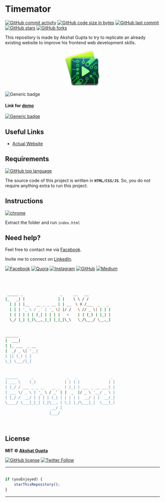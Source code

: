 # Timemator

[![GitHub commit activity](https://img.shields.io/github/commit-activity/y/akshatvg/Timemator?logo=github&style=social)](https://github.com/akshatvg/) [![GitHub code size in bytes](https://img.shields.io/github/languages/code-size/akshatvg/Timemator?logo=github&style=social)](https://github.com/akshatvg/) [![GitHub last commit](https://img.shields.io/github/last-commit/akshatvg/Timemator?style=social&logo=git)](https://github.com/akshatvg/) [![GitHub stars](https://img.shields.io/github/stars/akshatvg/Timemator?style=social)](https://github.com/akshatvg/Timemator/stargazers) [![GitHub forks](https://img.shields.io/github/forks/akshatvg/Timemator?style=social&logo=git)](https://github.com/akshatvg/Timemator/network)

This repository is made by Akshat Gupta to try to replicate an already existing website to improve his frontend web development skills.

<p align="center">
<a href="https://timemator.akshatvg.com">
<img src="https://github.com/akshatvg/Timemator/blob/master/Assets/app-icon-64%402x.png" width="120px" height="120px" alt="Timemator Logo"/>
</a>
</p>

![Generic badge](https://img.shields.io/badge/timemator-clone-orange) 

#### Link for [demo](https://timemator.akshatvg.com) 
[![Generic badge](https://img.shields.io/badge/view-demo-orange)](https://timemator.akshatvg.com)

## Useful Links

- [Actual Website](https:/timemator.com)

## Requirements

[![GitHub top language](https://img.shields.io/github/languages/top/akshatvg/Timemator?logo=html&style=social)](https://github.com/akshatvg/)

The source code of this project is written in **`HTML/CSS/JS`**. So, you do not require anything extra to run this project.

## Instructions

[![chrome](https://img.shields.io/badge/Open-index.html-lightgrey.svg?logo=google-chrome&style=popout&logoColor=red)](https://timemator.akshatvg.com)

Extract the folder and run `index.html`


## Need help?


Feel free to contact me via [Facebook](https://www.facebook.com/akshatvg).

Invite me to connect on [LinkedIn](https://www.linkedin.com/in/akshatvg/).

[![Facebook](https://img.shields.io/badge/Facebook-add-blue.svg?logo=facebook&logoColor=white)](https://www.facebook.com/akshatvg) [![Quora](https://img.shields.io/badge/Quora-ask-red.svg?logo=quora)](https://www.quora.com/profile/Akshat-Gupta-279) [![Instagram](https://img.shields.io/badge/Instagram-follow-purple.svg?logo=instagram&logoColor=white)](https://www.instagram.com/akshatvg/) [![GitHub](https://img.shields.io/badge/Snapchat-follow-yellow.svg?logo=snapchat&logoColor=white)](https://www.snapchat.com/add/akshatvg) [![Medium](https://img.shields.io/badge/Medium-follow-black.svg?logo=medium&logoColor=white)](https://medium.com/@akshatvg)


```bash



 _____ _                 _     __   __            
|_   _| |               | |    \ \ / /            
  | | | |__   __ _ _ __ | | __  \ V /___  _   _   
  | | | '_ \ / _` | '_ \| |/ /   \ // _ \| | | |  
  | | | | | | (_| | | | |   <    | | (_) | |_| |  
  \_/ |_| |_|\__,_|_| |_|_|\_\   \_/\___/ \__,_|  
                                                  
                                                  
______                                            
|  ___|                                           
| |_ ___  _ __                                    
|  _/ _ \| '__|                                   
| || (_) | |                                      
\_| \___/|_|                                      
                                                  
                                                  
______      _               _   _               _ 
| ___ \    (_)             | | | |             | |
| |_/ / ___ _ _ __   __ _  | |_| | ___ _ __ ___| |
| ___ \/ _ \ | '_ \ / _` | |  _  |/ _ \ '__/ _ \ |
| |_/ /  __/ | | | | (_| | | | | |  __/ | |  __/_|
\____/ \___|_|_| |_|\__, | \_| |_/\___|_|  \___(_)
                     __/ |                        
                    |___/                         

 


```

## License

**MIT &copy; [Akshat Gupta](https://github.com/akshatvg/Timemator/blob/master/LICENSE)**

[![GitHub license](https://img.shields.io/github/license/akshatvg/Timemator?style=social&logo=github)](https://github.com/akshatvg/Timemator/blob/master/LICENSE) [![Twitter Follow](https://img.shields.io/twitter/follow/akshatvg?style=social)](https://twitter.com/akshatvg)

---------

```javascript

if (youEnjoyed) {
    starThisRepository();
}

```

-----------
